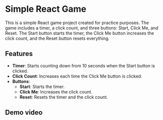 # Simple React Game

This is a simple React game project created for practice purposes. The game includes a timer, a click count, and three buttons: Start, Click Me, and Reset. The Start button starts the timer, the Click Me button increases the click count, and the Reset button resets everything.

## Features

- **Timer**: Starts counting down from 10 seconds when the Start button is clicked.
- **Click Count**: Increases each time the Click Me button is clicked.
- **Buttons**:
  - **Start**: Starts the timer.
  - **Click Me**: Increases the click count.
  - **Reset**: Resets the timer and the click count.

## Demo video
